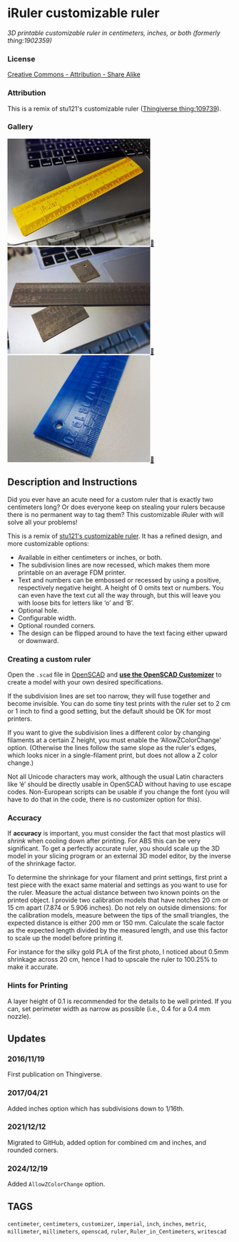 # iRuler customizable ruler
*3D printable customizable ruler in centimeters, inches, or both (formerly thing:1902359)*

### License
[Creative Commons - Attribution - Share Alike](https://creativecommons.org/licenses/by-sa/4.0/)

### Attribution
This is a remix of stu121's customizable ruler ([Thingiverse thing:109739](https://www.thingiverse.com/thing:109739)).

### Gallery

![Photo 1](thumbs/photo1.jpg)[🔎](images/photo1.jpg) ![Photo 2](thumbs/photo2.jpg)[🔎](images/photo2.jpg) ![Photo 3](thumbs/photo3.jpg)[🔎](images/photo3.jpg)


## Description and Instructions

Did you ever have an acute need for a custom ruler that is exactly two centimeters long? Or does everyone keep on stealing your rulers because there is no permanent way to tag them? This customizable iRuler with will solve all your problems!

This is a remix of [stu121's customizable ruler](https://www.thingiverse.com/thing:109739). It has a refined design, and more customizable options:
* Available in either centimeters or inches, or both.
* The subdivision lines are now recessed, which makes them more printable on an average FDM printer.
* Text and numbers can be embossed or recessed by using a positive, respectively negative height. A height of 0 omits text or numbers. You can even have the text cut all the way through, but this will leave you with loose bits for letters like ‘o’ and ‘B’.
* Optional hole.
* Configurable width.
* Optional rounded corners.
* The design can be flipped around to have the text facing either upward or downward.

### Creating a custom ruler

Open the `.scad` file in [OpenSCAD](https://www.openscad.org/) and **[use the OpenSCAD Customizer](https://www.dr-lex.be/3d-printing/customizer.html)** to create a model with your own desired specifications.

If the subdivision lines are set too narrow, they will fuse together and become invisible. You can do some tiny test prints with the ruler set to 2 cm or 1 inch to find a good setting, but the default should be OK for most printers.

If you want to give the subdivision lines a different color by changing filaments at a certain Z height, you must enable the ‘AllowZColorChange’ option. (Otherwise the lines follow the same slope as the ruler's edges, which looks nicer in a single-filament print, but does not allow a Z color change.)

Not all Unicode characters may work, although the usual Latin characters like ‘é’ should be directly usable in OpenSCAD without having to use escape codes. Non-European scripts can be usable if you change the font (you will have to do that in the code, there is no customizer option for this).

### Accuracy

If **accuracy** is important, you must consider the fact that most plastics will *shrink* when cooling down after printing. For ABS this can be very significant. To get a perfectly accurate ruler, you should scale up the 3D model in your slicing program or an external 3D model editor, by the inverse of the shrinkage factor.

To determine the shrinkage for your filament and print settings, first print a test piece with the exact same material and settings as you want to use for the ruler. Measure the actual distance between two known points on the printed object. I provide two calibration models that have notches 20 cm or 15 cm apart (7.874 or 5.906 inches). Do not rely on outside dimensions: for the calibration models, measure between the tips of the small triangles, the expected distance is either 200 mm or 150 mm. Calculate the scale factor as the expected length divided by the measured length, and use this factor to scale up the model before printing it.

For instance for the silky gold PLA of the first photo, I noticed about 0.5mm shrinkage across 20 cm, hence I had to upscale the ruler to 100.25% to make it accurate.


### Hints for Printing

A layer height of 0.1 is recommended for the details to be well printed. If you can, set perimeter width as narrow as possible (i.e., 0.4 for a 0.4 mm nozzle).


## Updates

### 2016/11/19
First publication on Thingiverse.

### 2017/04/21
Added inches option which has subdivisions down to 1/16th.

### 2021/12/12
Migrated to GitHub, added option for combined cm and inches, and rounded corners.

### 2024/12/19
Added `AllowZColorChange` option.


## TAGS
`centimeter`, `centimeters`, `customizer`, `imperial`, `inch`, `inches`, `metric`, `millimeter`, `millimeters`, `openscad`, `ruler`, `Ruler_in_Centimeters`, `writescad`
